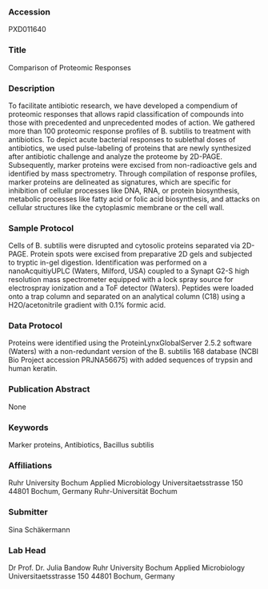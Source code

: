 ### Accession
PXD011640

### Title
Comparison of Proteomic Responses

### Description
To facilitate antibiotic research, we have developed a compendium of proteomic responses that allows rapid classification of compounds into those with precedented and unprecedented modes of action. We gathered more than 100 proteomic response profiles of B. subtilis to treatment with antibiotics. To depict acute bacterial responses to sublethal doses of antibiotics, we used pulse-labeling of proteins that are newly synthesized after antibiotic challenge and analyze the proteome by 2D-PAGE. Subsequently, marker proteins were excised from non-radioactive gels and identified by mass spectrometry. Through compilation of response profiles, marker proteins are delineated as signatures, which are specific for inhibition of cellular processes like DNA, RNA, or protein biosynthesis, metabolic processes like fatty acid or folic acid biosynthesis, and attacks on cellular structures like the cytoplasmic membrane or the cell wall.

### Sample Protocol
Cells of B. subtilis were disrupted and cytosolic proteins separated via 2D-PAGE. Protein spots were excised from preparative 2D gels and subjected to tryptic in-gel digestion. Identification was performed on a nanoAcquitiyUPLC (Waters, Milford, USA) coupled to a Synapt G2-S high resolution mass spectrometer equipped with a lock spray source for electrospray ionization and a ToF detector (Waters). Peptides were loaded onto a trap column and separated on an analytical column (C18) using a H2O/acetonitrile gradient with 0.1% formic acid.

### Data Protocol
Proteins were identified using the ProteinLynxGlobalServer 2.5.2 software (Waters) with a non-redundant version of the B. subtilis 168 database (NCBI Bio Project accession PRJNA56675) with added sequences of trypsin and human keratin.

### Publication Abstract
None

### Keywords
Marker proteins, Antibiotics, Bacillus subtilis

### Affiliations
Ruhr University Bochum Applied Microbiology Universitaetsstrasse 150 44801 Bochum, Germany
Ruhr-Universität Bochum

### Submitter
Sina Schäkermann

### Lab Head
Dr Prof. Dr. Julia Bandow
Ruhr University Bochum Applied Microbiology Universitaetsstrasse 150 44801 Bochum, Germany


